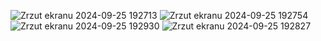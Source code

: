 
![Zrzut ekranu 2024-09-25 192713](https://github.com/user-attachments/assets/eeed142d-f5c9-4a3b-87a8-6f2f086dc26a)
![Zrzut ekranu 2024-09-25 192754](https://github.com/user-attachments/assets/f67c253a-d56c-43f4-ac22-fdbb67651008)
![Zrzut ekranu 2024-09-25 192930](https://github.com/user-attachments/assets/7f14064b-bfd2-4573-a436-b4d6e1b97b3d)
![Zrzut ekranu 2024-09-25 192827](https://github.com/user-attachments/assets/d3d476d4-15ac-4ff2-a96f-838ab87cdd34)
